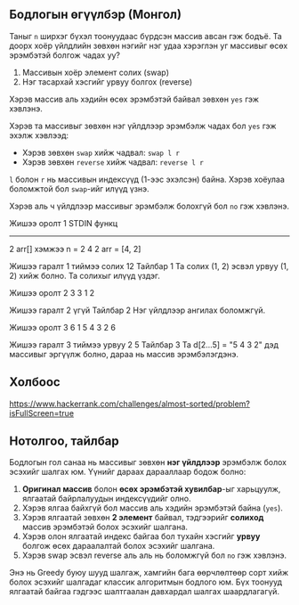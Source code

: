 ## Бодлогын өгүүлбэр (Монгол)

Таныг `n` ширхэг бүхэл тоонуудаас бүрдсэн массив авсан гэж бодъё. Та доорх хоёр үйлдлийн зөвхөн нэгийг нэг удаа хэрэглэн уг массивыг өсөх эрэмбэтэй болгож чадах уу?

1. Массивын хоёр элемент солих (swap)
2. Нэг тасархай хэсгийг урвуу болгох (reverse)

Хэрэв массив аль хэдийн өсөх эрэмбэтэй байвал зөвхөн `yes` гэж хэвлэнэ.

Хэрэв та массивыг зөвхөн нэг үйлдлээр эрэмбэлж чадах бол `yes` гэж эхэлж хэвлээд:
- Хэрэв зөвхөн `swap` хийж чадвал: `swap l r`
- Хэрэв зөвхөн `reverse` хийж чадвал: `reverse l r`

`l` болон `r` нь массивын индексүүд (1-ээс эхэлсэн) байна. Хэрэв хоёулаа боломжтой бол `swap`-ийг илүүд үзнэ.

Хэрэв аль ч үйлдлээр массивыг эрэмбэлж болохгүй бол `no` гэж хэвлэнэ.


Жишээ оролт 1
STDIN функц
----- --------
2 arr[] хэмжээ n = 2
4 2 arr = [4, 2]

Жишээ гаралт 1
тиймээ
солих 12
Тайлбар 1
Та солих (1, 2) эсвэл урвуу (1, 2) хийж болно. Та солихыг илүүд үздэг.

Жишээ оролт 2
3
3 1 2

Жишээ гаралт 2
үгүй
Тайлбар 2
Нэг үйлдлээр ангилах боломжгүй.

Жишээ оролт 3
6
1 5 4 3 2 6

Жишээ гаралт 3
тиймээ
урвуу 2 5
Тайлбар 3
Та d[2...5] = "5 4 3 2" дэд массивыг эргүүлж болно, дараа нь массив эрэмбэлэгдэнэ.




## Холбоос
https://www.hackerrank.com/challenges/almost-sorted/problem?isFullScreen=true



## Нотолгоо, тайлбар

Бодлогын гол санаа нь массивыг зөвхөн **нэг үйлдлээр** эрэмбэлж болох эсэхийг шалгах юм. Үүнийг дараах дарааллаар бодож болно:

1. **Оригинал массив** болон **өсөх эрэмбэтэй хувилбар**-ыг харьцуулж, ялгаатай байрлалуудын индексүүдийг олно.
2. Хэрэв ялгаа байхгүй бол массив аль хэдийн эрэмбэтэй байна (`yes`).
3. Хэрэв ялгаатай зөвхөн **2 элемент** байвал, тэдгээрийг **солиход** массив эрэмбэтэй болох эсэхийг шалгана.
4. Хэрэв олон ялгаатай индекс байгаа бол тухайн хэсгийг **урвуу** болгож өсөх дараалалтай болох эсэхийг шалгана.
5. Хэрэв swap эсвэл reverse аль аль нь боломжгүй бол `no` гэж хэвлэнэ.

Энэ нь Greedy буюу шууд шалгаж, хамгийн бага өөрчлөлтөөр сорт хийж болох эсэхийг шалгадаг классик алгоритмын бодлого юм. Бүх тоонууд ялгаатай байгаа гэдгээс шалтгаалан давхардал шалгах шаардлагагүй.
